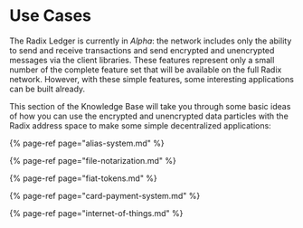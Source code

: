 # Use Cases

The Radix Ledger is currently in _Alpha_: the network includes only the ability to send and receive transactions and send encrypted and unencrypted messages via the client libraries. These features represent only a small number of the complete feature set that will be available on the full Radix network. However, with these simple features, some interesting applications can be built already.

This section of the Knowledge Base will take you through some basic ideas of how you can use the encrypted and unencrypted data particles with the Radix address space to make some simple decentralized applications:

{% page-ref page="alias-system.md" %}

{% page-ref page="file-notarization.md" %}

{% page-ref page="fiat-tokens.md" %}

{% page-ref page="card-payment-system.md" %}

{% page-ref page="internet-of-things.md" %}

